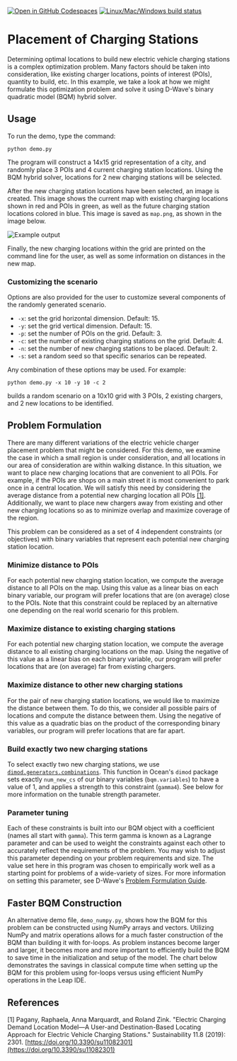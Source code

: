 [![Open in GitHub Codespaces](
  https://img.shields.io/badge/Open%20in%20GitHub%20Codespaces-333?logo=github)](
  https://codespaces.new/dwave-examples/ev-charger-placement?quickstart=1)
[![Linux/Mac/Windows build status](
  https://circleci.com/gh/dwave-examples/ev-charger-placement.svg?style=shield)](
  https://circleci.com/gh/dwave-examples/ev-charger-placement)

# Placement of Charging Stations

Determining optimal locations to build new electric vehicle charging stations is a complex optimization problem.  Many factors should be taken into consideration, like existing charger locations, points of interest (POIs), quantity to build, etc. In this example, we take a look at how we might formulate this optimization problem and solve it using D-Wave's binary quadratic model (BQM) hybrid solver.

## Usage

To run the demo, type the command:

```python demo.py```

The program will construct a 14x15 grid representation of a city, and randomly place 3 POIs and 4 current charging station locations. Using the BQM hybrid solver, locations for 2 new charging stations will be selected.

After the new charging station locations have been selected, an image is created. This image shows the current map with existing charging locations shown in red and POIs in green, as well as the future charging station locations colored in blue. This image is saved as ```map.png```, as shown in the image below.

![Example output](readme_imgs/map.png "Example output")

Finally, the new charging locations within the grid are printed on the command line for the user, as well as some information on distances in the new map.

### Customizing the scenario

Options are also provided for the user to customize several components of the randomly generated scenario.

- `-x`: set the grid horizontal dimension. Default: 15.
- `-y`: set the grid vertical dimension. Default: 15.
- `-p`: set the number of POIs on the grid. Default: 3.
- `-c`: set the number of existing charging stations on the grid. Default: 4.
- `-n`: set the number of new charging stations to be placed. Default: 2.
- `-s`: set a random seed so that specific senarios can be repeated.

Any combination of these options may be used. For example:

```python demo.py -x 10 -y 10 -c 2```

builds a random scenario on a 10x10 grid with 3 POIs, 2 existing chargers, and 2 new locations to be identified.

## Problem Formulation

There are many different variations of the electric vehicle charger placement problem that might be considered. For this demo, we examine the case in which a small region is under consideration, and all locations in our area of consideration are within walking distance. In this situation, we want to place new charging locations that are convenient to all POIs. For example, if the POIs are shops on a main street it is most convenient to park once in a central location. We will satisfy this need by considering the average distance from a potential new charging location all POIs [[1]](#1). Additionally, we want to place new chargers away from existing and other new charging locations so as to minimize overlap and maximize coverage of the region.

This problem can be considered as a set of 4 independent constraints (or objectives) with binary variables that represent each potential new charging station location.

### Minimize distance to POIs

For each potential new charging station location, we compute the average distance to all POIs on the map. Using this value as a linear bias on each binary variable, our program will prefer locations that are (on average) close to the POIs. Note that this constraint could be replaced by an alternative one depending on the real world scenario for this problem.

### Maximize distance to existing charging stations

For each potential new charging station location, we compute the average distance to all existing charging locations on the map. Using the negative of this value as a linear bias on each binary variable, our program will prefer locations that are (on average) far from existing chargers.

### Maximize distance to other new charging stations

For the pair of new charging station locations, we would like to maximize the distance between them. To do this, we consider all possible pairs of locations and compute the distance between them.  Using the negative of this value as a quadratic bias on the product of the corresponding binary variables, our program will prefer locations that are far apart.

### Build exactly two new charging stations

To select exactly two new charging stations, we use [`dimod.generators.combinations`](https://docs.ocean.dwavesys.com/en/stable/docs_dimod/reference/generated/dimod.generators.combinations.html?highlight=%22dimod.generators.combinations%22). This function in Ocean's `dimod` package sets exactly `num_new_cs` of our binary variables (`bqm.variables`) to have a value of 1, and applies a strength to this constraint (`gamma4`). See below for more information on the tunable strength parameter.

### Parameter tuning

Each of these constraints is built into our BQM object with a coefficient (names all start with `gamma`).  This term gamma is known as a Lagrange parameter and can be used to weight the constraints against each other to accurately reflect the requirements of the problem. You may wish to adjust this parameter depending on your problem requirements and size. The value set here in this program was chosen to empirically work well as a starting point for problems of a wide-variety of sizes. For more information on setting this parameter, see D-Wave's [Problem Formulation Guide](https://www.dwavesys.com/practical-quantum-computing-developers).

## Faster BQM Construction

An alternative demo file, `demo_numpy.py`, shows how the BQM for this problem can be constructed using NumPy arrays and vectors. Utilizing NumPy and matrix operations allows for a much faster construction of the BQM than building it with for-loops. As problem instances become larger and larger, it becomes more and more important to efficiently build the BQM to save time in the initialization and setup of the model. The chart below demonstrates the savings in classical compute time when setting up the BQM for this problem using for-loops versus using efficient NumPy operations in the Leap IDE.

## References

<a name="1">[1]</a> Pagany, Raphaela, Anna Marquardt, and Roland Zink. "Electric Charging Demand Location Model—A User-and Destination-Based Locating Approach for Electric Vehicle Charging Stations." Sustainability 11.8 (2019): 2301. [https://doi.org/10.3390/su11082301](https://doi.org/10.3390/su11082301)
